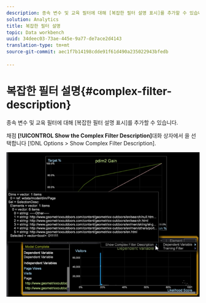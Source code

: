 ```yaml
---
description: 종속 변수 및 교육 필터에 대해 [복잡한 필터 설명 표시]를 추가할 수 있습니다.
solution: Analytics
title: 복잡한 필터 설명
topic: Data workbench
uuid: 34deec03-73ae-445e-9a77-de7ace2d4143
translation-type: tm+mt
source-git-commit: aec1f7b14198cdde91f61d490a235022943bfedb

---
```



# 복잡한 필터 설명{#complex-filter-description}

종속 변수 및 교육 필터에 대해 [복잡한 필터 설명 표시]를 추가할 수 있습니다.

채점 **[!UICONTROL Show the Complex Filter Description]**&#x200B;대화 상자에서 을 선택합니다 [!DNL Options > Show Complex Filter Description].

![](assets/propensity_Show_complex.png)

